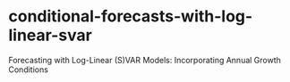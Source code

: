 # conditional-forecasts-with-log-linear-svar
Forecasting with Log-Linear (S)VAR Models: Incorporating Annual Growth Conditions
